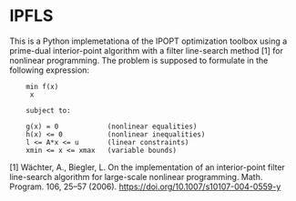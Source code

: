 # IPFLS

This is a Python implemetationa of the IPOPT optimization toolbox using a prime-dual interior-point algorithm with a filter line-search method [1] for nonlinear programming. The problem is supposed to formulate in the following expression:

        min f(x)
         x

        subject to:

        g(x) = 0            (nonlinear equalities)
        h(x) <= 0           (nonlinear inequalities)
        l <= A*x <= u       (linear constraints)
        xmin <= x <= xmax   (variable bounds)

[1] Wächter, A., Biegler, L. On the implementation of an interior-point filter line-search algorithm for large-scale nonlinear programming. Math. Program. 106, 25–57 (2006). https://doi.org/10.1007/s10107-004-0559-y

